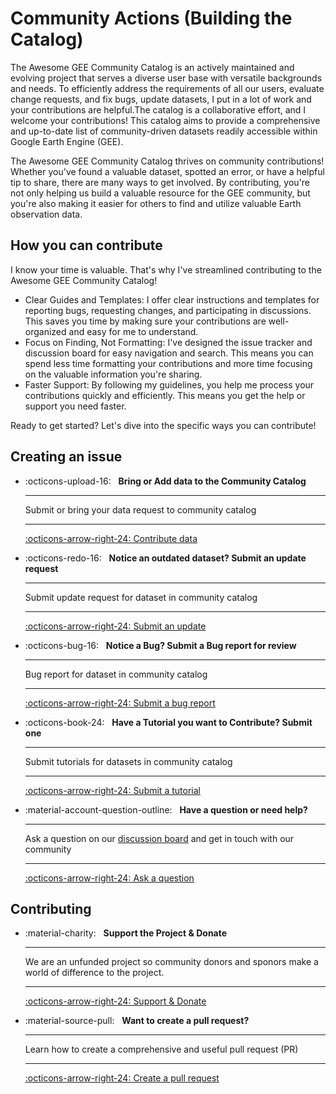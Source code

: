 # Community Actions (Building the Catalog)

The Awesome GEE Community Catalog is an actively maintained and evolving project that serves a diverse user base with versatile backgrounds and needs. To efficiently address the requirements of all our users, evaluate change requests, and fix bugs, update datasets, I put in a lot of work and your contributions are helpful.The catalog is a collaborative effort, and I welcome your contributions! This catalog aims to provide a comprehensive and up-to-date list of community-driven datasets readily accessible within Google Earth Engine (GEE).

The Awesome GEE Community Catalog thrives on community contributions! Whether you've found a valuable dataset, spotted an error, or have a helpful tip to share, there are many ways to get involved. By contributing, you're not only helping us build a valuable resource for the GEE community, but you're also making it easier for others to find and utilize valuable Earth observation data.

  [discussion board]: https://github.com/samapriya/awesome-gee-community-datasets/discussions
  [issue tracker]: https://github.com/samapriya/awesome-gee-community-datasets/issues
  [documentation]: https://gee-community-catalog.org

## **How you can contribute**

I know your time is valuable. That's why I've streamlined contributing to the Awesome GEE Community Catalog!

* Clear Guides and Templates: I offer clear instructions and templates for reporting bugs, requesting changes, and participating in discussions. This saves you time by making sure your contributions are well-organized and easy for me to understand.
* Focus on Finding, Not Formatting: I've designed the issue tracker and discussion board for easy navigation and search. This means you can spend less time formatting your contributions and more time focusing on the valuable information you're sharing.
* Faster Support: By following my guidelines, you help me process your contributions quickly and efficiently. This means you get the help or support you need faster.

Ready to get started? Let's dive into the specific ways you can contribute!


## **Creating an issue**

<div class="grid cards" markdown>

-   :octicons-upload-16: &nbsp;
    __Bring or Add data to the Community Catalog__

    ---

    Submit or bring your data request to community catalog

    ---

    [:octicons-arrow-right-24: Contribute data][contribute data]

-   :octicons-redo-16: &nbsp;
    __Notice an outdated dataset? Submit an update request__

    ---

    Submit update request for dataset in community catalog

    ---

    [:octicons-arrow-right-24: Submit an update][submit update]

-   :octicons-bug-16: &nbsp;
    __Notice a Bug? Submit a Bug report for review__

    ---

    Bug report for dataset in community catalog

    ---

    [:octicons-arrow-right-24: Submit a bug report][bug report]

-   :octicons-book-24: &nbsp;
    __Have a Tutorial you want to Contribute? Submit one__

    ---

    Submit tutorials for datasets in community catalog

    ---

    [:octicons-arrow-right-24: Submit a tutorial][submit tutorial]

-   :material-account-question-outline: &nbsp;
    __Have a question or need help?__

    ---

    Ask a question on our [discussion board] and get in touch with our
    community

    ---

    [:octicons-arrow-right-24: Ask a question][discussion board]
</div>

## **Contributing**

<div class="grid cards" markdown>

-   :material-charity: &nbsp;
    __Support the Project & Donate__

    ---

    We are an unfunded project so community donors and sponors make a world of difference to the project.

    ---

    [:octicons-arrow-right-24: Support & Donate][submit donate]

-   :material-source-pull: &nbsp;
    __Want to create a pull request?__

    ---

    Learn how to create a comprehensive and useful pull request (PR)

    ---

    [:octicons-arrow-right-24: Create a pull request][create a pull request]

</div>

  [contribute data]: submit.md
  [submit update]: update.md
  [bug report]: bug.md
  [submit donate]: https://github.com/sponsors/samapriya
  [submit tutorial]: example.md
  [create a pull request]: https://docs.github.com/en/pull-requests/collaborating-with-pull-requests/proposing-changes-to-your-work-with-pull-requests/creating-a-pull-request
